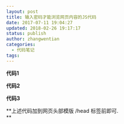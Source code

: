 ```yaml
---
layout: post
title: 输入密码才能浏览网页内容的JS代码
date: 2017-07-11 19:04:27
updated: 2018-02-26 19:17:17
status: publish
author: zhangwentian
categories: 
  - 代码笔记
tags: 
---
```



**代码1**

<script type="text/javascript">
function password() {
var testV = 1;
var pass1 = prompt('请输入密码','');
while (testV < 3) {
if (!pass1)
history.go(-1);
if (pass1 == "123") {//初始密码123
alert('密码正确!');
break;
}
testV+=1;
var pass1 =
prompt('密码错误!请重新输入:');
}
if (pass1!="password" & testV ==3)
history.go(-1);
return " ";
}
document.write(password());
</script>

**代码2**

<script type="text/javascript">
function password() {
var testV = 1;
var pass1 = prompt('Sorry,该页只限熟人浏览,请输入密码:','');
while (testV < 3) {
if (!pass1)
history.go(-1);
if (pass1 == "123") {//初始密码123
alert('一看你就是自己人，口令正确!');
window.location.href="https://xtboke.cn";//修改需要密码认证的网页
break;
}
testV+=1;
var pass1 =
prompt('朋友，密码不对！:(','');
}
if (pass1!="password" & testV ==3)
history.go(-1);
return " ";
}
document.write(password());
</script>

**代码3**

**<script type="text/javascript">
loopy()
function loopy() {
var sWord =""
while (sWord != "123") {//初始密码123
sWord = prompt("输入正确密码才能登陆!")
}
alert("AH…欢迎光临！")
}
</script>**

**上述代码加到网页头部模版 /head 标签前即可.  
**